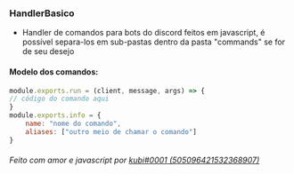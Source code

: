 ### HandlerBasico

- Handler de comandos para bots do discord feitos em javascript, é possível separa-los em sub-pastas dentro da pasta "commands" se for de seu desejo

#### Modelo dos comandos:
```javascript
module.exports.run = (client, message, args) => {
// código do comando aqui
}
module.exports.info = {
    name: "nome do comando",
    aliases: ["outro meio de chamar o comando"]
}
```
###### Feito com amor e javascript por [kubi#0001 (505096421532368907)](https://discordapp.com/users/505096421532368907 "kubi#0001 (505096421532368907)")
